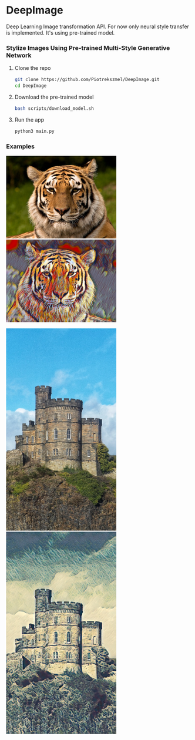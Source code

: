 # DeepImage

Deep Learning Image transformation API. For now only neural style transfer is implemented. It's using pre-trained model.

### Stylize Images Using Pre-trained Multi-Style Generative Network

1. Clone the repo

    ```bash
    git clone https://github.com/Piotrekszmel/DeepImage.git
    cd DeepImage
    ```

2. Download the pre-trained model

    ```bash
    bash scripts/download_model.sh
    ```

3. Run the app

    ```bash
    python3 main.py
    ```

### Examples

<p float="left">
    <img src ="images/input1.jpg" width="300px" />
    <img src ="images/output1.jpg" width="300px" />
</p>

<p float="left">
    <img src ="images/input2.jpg" width="300px" />
    <img src ="images/output2.jpg" width="300px" />
</p>
